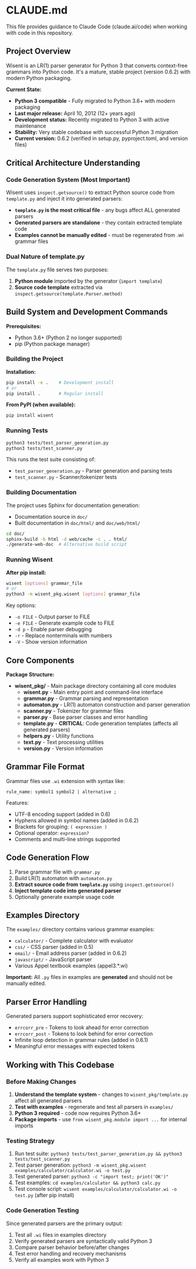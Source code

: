# CLAUDE.md

This file provides guidance to Claude Code (claude.ai/code) when working with code in this repository.

## Project Overview

Wisent is an LR(1) parser generator for Python 3 that converts context-free grammars into Python code. It's a mature, stable project (version 0.6.2) with modern Python packaging.

**Current State:**
- **Python 3 compatible** - Fully migrated to Python 3.6+ with modern packaging
- **Last major release:** April 10, 2012 (12+ years ago)
- **Development status:** Recently migrated to Python 3 with active maintenance
- **Stability:** Very stable codebase with successful Python 3 migration
- **Current version:** 0.6.2 (verified in setup.py, pyproject.toml, and version files)

## Critical Architecture Understanding

### Code Generation System (Most Important)
Wisent uses `inspect.getsource()` to extract Python source code from `template.py` and inject it into generated parsers:

- **`template.py` is the most critical file** - any bugs affect ALL generated parsers
- **Generated parsers are standalone** - they contain extracted template code
- **Examples cannot be manually edited** - must be regenerated from .wi grammar files

### Dual Nature of template.py
The `template.py` file serves two purposes:
1. **Python module** imported by the generator (`import template`)
2. **Source code template** extracted via `inspect.getsource(template.Parser.method)`

## Build System and Development Commands

**Prerequisites:**
- Python 3.6+ (Python 2 no longer supported)
- pip (Python package manager)

### Building the Project

**Installation:**
```bash
pip install -e .    # Development install
# or
pip install .       # Regular install
```

**From PyPI (when available):**
```bash
pip install wisent
```

### Running Tests

```bash
python3 tests/test_parser_generation.py
python3 tests/test_scanner.py
```

This runs the test suite consisting of:
- `test_parser_generation.py` - Parser generation and parsing tests
- `test_scanner.py` - Scanner/tokenizer tests

### Building Documentation
The project uses Sphinx for documentation generation:
- Documentation source in `doc/`
- Built documentation in `doc/html/` and `doc/web/html/`

```bash
cd doc/
sphinx-build -b html -d web/cache -c . . html/
./generate-web-doc  # Alternative build script
```

### Running Wisent

**After pip install:**
```bash
wisent [options] grammar_file
# or
python3 -m wisent_pkg.wisent [options] grammar_file
```

Key options:
- `-o FILE` - Output parser to FILE
- `-e FILE` - Generate example code to FILE
- `-d p` - Enable parser debugging
- `-r` - Replace nonterminals with numbers
- `-V` - Show version information

## Core Components

**Package Structure:**
- **wisent_pkg/** - Main package directory containing all core modules
  - **wisent.py** - Main entry point and command-line interface
  - **grammar.py** - Grammar parsing and representation
  - **automaton.py** - LR(1) automaton construction and parser generation
  - **scanner.py** - Tokenizer for grammar files
  - **parser.py** - Base parser classes and error handling
  - **template.py** - **CRITICAL**: Code generation templates (affects all generated parsers)
  - **helpers.py** - Utility functions
  - **text.py** - Text processing utilities
  - **version.py** - Version information

## Grammar File Format

Grammar files use `.wi` extension with syntax like:
```
rule_name: symbol1 symbol2 | alternative ;
```

Features:
- UTF-8 encoding support (added in 0.6)
- Hyphens allowed in symbol names (added in 0.6.2)
- Brackets for grouping: `( expression )`
- Optional operator: `expression?`
- Comments and multi-line strings supported

## Code Generation Flow

1. Parse grammar file with `grammar.py`
2. Build LR(1) automaton with `automaton.py`
3. **Extract source code from `template.py`** using `inspect.getsource()`
4. **Inject template code into generated parser**
5. Optionally generate example usage code

## Examples Directory

The `examples/` directory contains various grammar examples:
- `calculator/` - Complete calculator with evaluator
- `css/` - CSS parser (added in 0.5)
- `email/` - Email address parser (added in 0.6.2)
- `javascript/` - JavaScript parser
- Various Appel textbook examples (appel3.*.wi)

**Important:** All `.py` files in examples are **generated** and should not be manually edited.

## Parser Error Handling

Generated parsers support sophisticated error recovery:
- `errcorr_pre` - Tokens to look ahead for error correction
- `errcorr_post` - Tokens to look behind for error correction
- Infinite loop detection in grammar rules (added in 0.6.1)
- Meaningful error messages with expected tokens

## Working with This Codebase

### Before Making Changes
1. **Understand the template system** - changes to `wisent_pkg/template.py` affect all generated parsers
2. **Test with examples** - regenerate and test all parsers in `examples/`
3. **Python 3 required** - code now requires Python 3.6+
4. **Package imports** - use `from wisent_pkg.module import ...` for internal imports

### Testing Strategy
1. Run test suite: `python3 tests/test_parser_generation.py && python3 tests/test_scanner.py`
2. Test parser generation: `python3 -m wisent_pkg.wisent examples/calculator/calculator.wi -o test.py`
3. Test generated parser: `python3 -c "import test; print('OK')"`
4. Test examples: `cd examples/calculator && python3 calc.py`
5. Test console script: `wisent examples/calculator/calculator.wi -o test.py` (after pip install)

### Code Generation Testing
Since generated parsers are the primary output:
1. Test all `.wi` files in examples directory
2. Verify generated parsers are syntactically valid Python 3
3. Compare parser behavior before/after changes
4. Test error handling and recovery mechanisms
5. Verify all examples work with Python 3